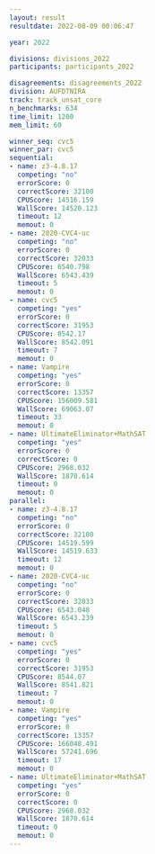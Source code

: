 ```yaml
---
layout: result
resultdate: 2022-08-09 00:06:47

year: 2022

divisions: divisions_2022
participants: participants_2022

disagreements: disagreements_2022
division: AUFDTNIRA
track: track_unsat_core
n_benchmarks: 634
time_limit: 1200
mem_limit: 60

winner_seq: cvc5
winner_par: cvc5
sequential:
- name: z3-4.8.17
  competing: "no"
  errorScore: 0
  correctScore: 32100
  CPUScore: 14516.159
  WallScore: 14520.123
  timeout: 12
  memout: 0
- name: 2020-CVC4-uc
  competing: "no"
  errorScore: 0
  correctScore: 32033
  CPUScore: 6540.798
  WallScore: 6543.439
  timeout: 5
  memout: 0
- name: cvc5
  competing: "yes"
  errorScore: 0
  correctScore: 31953
  CPUScore: 8542.17
  WallScore: 8542.091
  timeout: 7
  memout: 0
- name: Vampire
  competing: "yes"
  errorScore: 0
  correctScore: 13357
  CPUScore: 156009.581
  WallScore: 69063.07
  timeout: 33
  memout: 0
- name: UltimateEliminator+MathSAT
  competing: "yes"
  errorScore: 0
  correctScore: 0
  CPUScore: 2968.032
  WallScore: 1870.614
  timeout: 0
  memout: 0
parallel:
- name: z3-4.8.17
  competing: "no"
  errorScore: 0
  correctScore: 32100
  CPUScore: 14519.599
  WallScore: 14519.633
  timeout: 12
  memout: 0
- name: 2020-CVC4-uc
  competing: "no"
  errorScore: 0
  correctScore: 32033
  CPUScore: 6543.048
  WallScore: 6543.239
  timeout: 5
  memout: 0
- name: cvc5
  competing: "yes"
  errorScore: 0
  correctScore: 31953
  CPUScore: 8544.07
  WallScore: 8541.821
  timeout: 7
  memout: 0
- name: Vampire
  competing: "yes"
  errorScore: 0
  correctScore: 13357
  CPUScore: 166048.491
  WallScore: 57241.696
  timeout: 17
  memout: 0
- name: UltimateEliminator+MathSAT
  competing: "yes"
  errorScore: 0
  correctScore: 0
  CPUScore: 2968.032
  WallScore: 1870.614
  timeout: 0
  memout: 0
---
```

